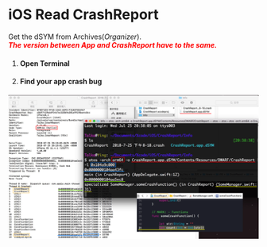 # iOS Read CrashReport

Get the dSYM from Archives(*Organizer*).  <br>
<font color=#ff0000>***The version between App and CrashReport have to the same.***</font>


1. <h4> Open Terminal </h4>
2. <h4> Find your app crash bug </h4>

![alt text](https://raw.githubusercontent.com/g78101/CrashReport/master/Info/example.jpg)